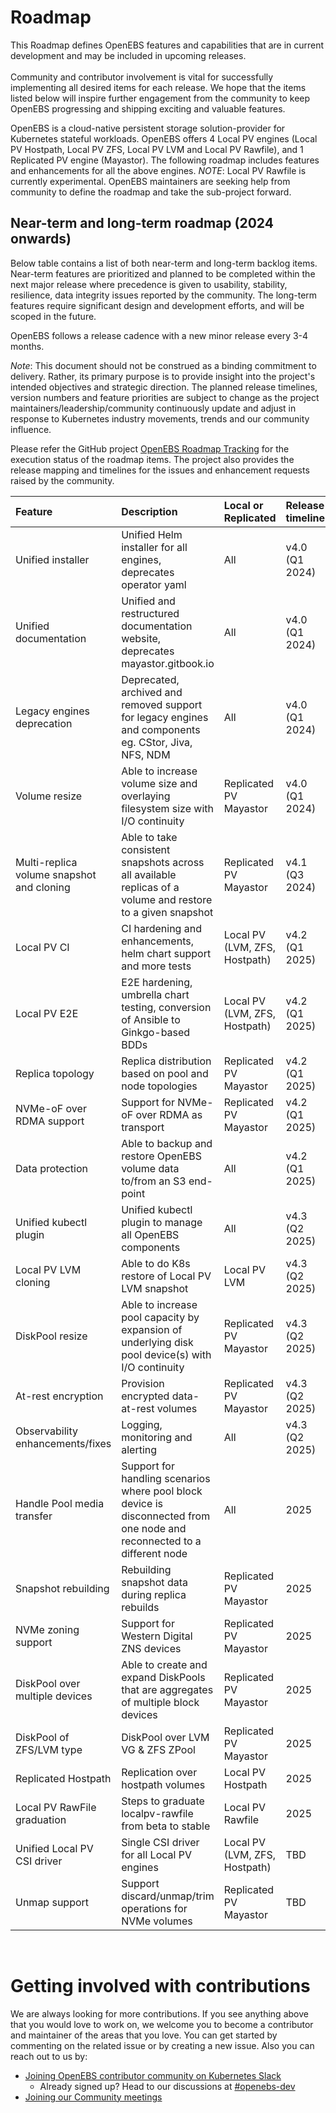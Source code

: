 # Roadmap

This Roadmap defines OpenEBS features and capabilities that are in current development and may be included in upcoming releases.<BR>
<BR>
Community and contributor involvement is vital for successfully implementing all desired items for each release. We hope that the items listed below will inspire further engagement from the community to keep OpenEBS progressing and shipping exciting and valuable features.

OpenEBS is a cloud-native persistent storage solution-provider for Kubernetes stateful workloads. OpenEBS offers 4 Local PV engines (Local PV Hostpath, Local PV ZFS, Local PV LVM and Local PV Rawfile), and 1 Replicated PV engine (Mayastor). The following roadmap includes features and enhancements for all the above engines.
_NOTE_: Local PV Rawfile is currently experimental. OpenEBS maintainers are seeking help from community to define the roadmap and take the sub-project forward.

## Near-term and long-term roadmap (2024 onwards)
Below table contains a list of both near-term and long-term backlog items. Near-term features are prioritized and planned to be completed within the next major release where precedence is given to usability, stability, resilience, data integrity issues reported by the community. The long-term features require significant design and development efforts, and will be scoped in the future.

OpenEBS follows a release cadence with a new minor release every 3-4 months.

_Note_: This document should not be construed as a binding commitment to delivery. Rather, its primary purpose is to provide insight into the project's intended objectives and strategic direction. The planned release timelines, version numbers and feature priorities are subject to change as the project maintainers/leadership/community continuously update and adjust in response to Kubernetes industry movements, trends and our community influence.

Please refer the GitHub project [OpenEBS Roadmap Tracking](https://github.com/orgs/openebs/projects/78) for the execution status of the roadmap items. The project also provides the release mapping and timelines for the issues and enhancement requests raised by the community.

| Feature | Description | Local or Replicated | Release timeline | Status |
| :------ | :---------- | :------------------ | :--------------- | :----- |
| Unified installer | Unified Helm installer for all engines, deprecates operator yaml | All | v4.0 (Q1 2024) | Completed |
| Unified documentation | Unified and restructured documentation website, deprecates mayastor.gitbook.io | All | v4.0 (Q1 2024) | Completed |
| Legacy engines deprecation | Deprecated, archived and removed support for legacy engines and components eg. CStor, Jiva, NFS, NDM | All | v4.0 (Q1 2024) | Completed |
| Volume resize | Able to increase volume size and overlaying filesystem size with I/O continuity | Replicated PV Mayastor | v4.0 (Q1 2024) | Completed |
| Multi-replica volume snapshot and cloning | Able to take consistent snapshots across all available replicas of a volume and restore to a given snapshot | Replicated PV Mayastor | v4.1 (Q3 2024) | Completed |
| Local PV CI | CI hardening and enhancements, helm chart support and more tests | Local PV (LVM, ZFS, Hostpath) | v4.2 (Q1 2025) | Completed |
| Local PV E2E | E2E hardening, umbrella chart testing, conversion of Ansible to Ginkgo-based BDDs | Local PV (LVM, ZFS, Hostpath) | v4.2 (Q1 2025) | Completed |
| Replica topology | Replica distribution based on pool and node topologies | Replicated PV Mayastor | v4.2 (Q1 2025) | Completed |
| NVMe-oF over RDMA support | Support for NVMe-oF over RDMA as transport | Replicated PV Mayastor | v4.2 (Q1 2025) | Completed |
| Data protection | Able to backup and restore OpenEBS volume data to/from an S3 end-point | All | v4.2 (Q1 2025) | Completed |
| Unified kubectl plugin | Unified kubectl plugin to manage all OpenEBS components | All | v4.3 (Q2 2025) | In progress |
| Local PV LVM cloning | Able to do K8s restore of Local PV LVM snapshot | Local PV LVM | v4.3 (Q2 2025) | |
| DiskPool resize | Able to increase pool capacity by expansion of underlying disk pool device(s) with I/O continuity | Replicated PV Mayastor | v4.3 (Q2 2025) | In progress |
| At-rest encryption | Provision encrypted data-at-rest volumes | Replicated PV Mayastor | v4.3 (Q2 2025) | In progress |
| Observability enhancements/fixes | Logging, monitoring and alerting | All | v4.3 (Q2 2025) | In progress |
| Handle Pool media transfer | Support for handling scenarios where pool block device is disconnected from one node and reconnected to a different node | All | 2025 | |
| Snapshot rebuilding | Rebuilding snapshot data during replica rebuilds | Replicated PV Mayastor | 2025 | In progress |
| NVMe zoning support | Support for Western Digital ZNS devices | Replicated PV Mayastor | 2025 | In progress |
| DiskPool over multiple devices | Able to create and expand DiskPools that are aggregates of multiple block devices | Replicated PV Mayastor | 2025 | |
| DiskPool of ZFS/LVM type | DiskPool over LVM VG & ZFS ZPool | Replicated PV Mayastor | 2025 | In progress |
| Replicated Hostpath | Replication over hostpath volumes | Local PV Hostpath | 2025 | |
| Local PV RawFile graduation | Steps to graduate localpv-rawfile from beta to stable | Local PV Rawfile | 2025 | |
| Unified Local PV CSI driver | Single CSI driver for all Local PV engines | Local PV (LVM, ZFS, Hostpath) | TBD | |
| Unmap support | Support discard/unmap/trim operations for NVMe volumes | Replicated PV Mayastor | TBD | |

<BR>

# Getting involved with contributions

We are always looking for more contributions. If you see anything above that you would love to work on, we welcome you to become a contributor and maintainer of the areas that you love. You can get started by commenting on the related issue or by creating a new issue. Also you can reach out to us by:

- [Joining OpenEBS contributor community on Kubernetes Slack](https://kubernetes.slack.com)
	- Already signed up? Head to our discussions at [#openebs-dev](https://kubernetes.slack.com/messages/openebs-dev/)
- [Joining our Community meetings](https://github.com/openebs/openebs/tree/develop/community)

